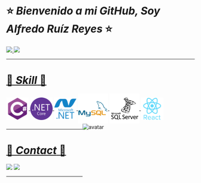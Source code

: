  # ⭐ *Bienvenido a mi GitHub, Soy Alfredo Ruíz Reyes* ⭐
<div>
  <a href="https://github.com/jarr59">
  <img height="180em" src="https://github-readme-stats.vercel.app/api?username=jarr59&show_icons=true&theme=midnight-purple&include_all_commits=true&count_private=true">
  <img height="180em" src="https://github-readme-stats.vercel.app/api/top-langs/?username=jarr59&layout=compact&langs_count=7&theme=midnight-purple">
</div><hr>
 
# 🌟 *Skill* 🌟
<div style="display: inline_block; border-style:none"> 
  <img align="center" alt="C-sharp" height="60" width="60" src="https://raw.githubusercontent.com/devicons/devicon/master/icons/csharp/csharp-original.svg">
  <img align="center" alt="dotnetcore" height="60" width="60" src="https://raw.githubusercontent.com/devicons/devicon/master/icons//dotnetcore/dotnetcore-original.svg">
  <img align="center" alt="dotnet" height="60" width="60" src="https://github.com/devicons/devicon/blob/master/icons/dot-net/dot-net-plain-wordmark.svg">
  <img align="center" alt="mysql" height="80" width="80" src="https://raw.githubusercontent.com/devicons/devicon/master/icons/mysql/mysql-original-wordmark.svg">
  <img align="center" alt="sqlserver" height="80" width="80" src="https://raw.githubusercontent.com/devicons/devicon/master/icons/microsoftsqlserver/microsoftsqlserver-plain-wordmark.svg">
  <img align="center" alt="react" height="60" width="60" src="https://raw.githubusercontent.com/devicons/devicon/master/icons/react/react-original-wordmark.svg">
  
  <img align="right" alt="avatar" height="300" width="300" src="https://media.discordapp.net/attachments/844088691173228555/878288587668484156/avatar.PNG">
</div><hr>
 
#  🌠 *Contact* 🌠
 <div>
  <a href="mailto:rrjosearr@gmail.com"><img src="https://img.shields.io/badge/-Gmail-%23333?style=for-the-badge&logo=gmail&logoColor=white"></a>
  <a href="https://www.linkedin.com/in/jos%C3%A9-alfredo-ru%C3%ADz-reyes-a907411b9/" target="_blank"><img src="https://img.shields.io/badge/-LinkedIn-%230077B5?  style=for-the-badge&logo=linkedin&logoColor=white"></a> 
</div><hr>

